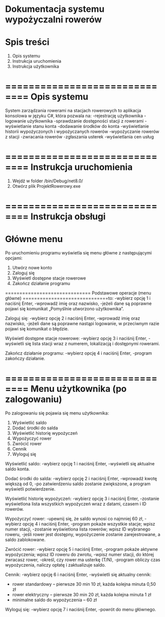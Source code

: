Dokumentacja systemu wypożyczalni rowerów
==============================
Spis treści
==============================
1. Opis systemu
2. Instrukcja uruchomienia
3. Instrukcja użytkownika


==============================
Opis systemu
==============================
System zarządzania rowerami na stacjach rowerowych to aplikacja konsolowa w języku C#, która pozwala na:
-rejestrację użytkownika
-logowanie użytkownika
-sprawdzanie dostępności stacji z rowerami
-wyświetlanie stanu konta
-dodawanie środków do konta
-wyświetlanie historii wypożyczonych i wypożyczanych rowerów
-wypożyczanie rowerów z stacji
-zwracania rowerów
-zgłaszania usterek
-wyświetlania cen usług


==============================
Instrukcja uruchomienia
==============================
1. Wejdź w folder /bin/Debug/net8.0/
2. Otwórz plik ProjektRowerowy.exe

==============================
Instrukcja obsługi
==============================
Główne menu
==============================
Po uruchomieniu programu wyświetla się menu główne z następującymi opcjami:
1. Utwórz nowe konto
2. Zaloguj się
3. Wyświetl dostępne stacje rowerowe
4. Zakończ działanie programu


==============================
Podstawowe operacje (menu główne)
==============================to:
-wybierz opcję 1 i naciśnij Enter,
-wprowadź imię oraz nazwisko,
-jeżeli dane są poprawne pojawi się komunikat „Pomyślnie utworzono użytkownika”.

Zaloguj się:
-wybierz opcję 2 i naciśnij Enter,
-wprowadź imię oraz nazwisko,
-jeżeli dane są poprawne nastąpi logowanie, w przeciwnym razie pojawi się komunikat o błędzie.

Wyświetl dostępne stacje rowerowe:
-wybierz opcję 3 i naciśnij Enter,
-wyświetli się lista stacji wraz z numerem, lokalizacją i dostępnymi rowerami.

Zakończ działanie programu:
-wybierz opcję 4 i naciśnij Enter,
-program zakończy działanie.


==============================
Menu użytkownika (po zalogowaniu)
==============================
Po zalogowaniu się pojawia się menu użytkownika:
1. Wyświetlić saldo
2. Dodać środki do salda
3. Wyświetlić historię wypożyczeń
4. Wypożyczyć rower
5. Zwrócić rower
6. Cennik
7. Wyloguj się

Wyświetlić saldo:
-wybierz opcję 1 i naciśnij Enter,
-wyświetli się aktualne saldo konta.

Dodać środki do salda:
-wybierz opcję 2 i naciśnij Enter,
-wprowadź kwotę większą od 0,
-po zatwierdzeniu saldo zostanie zwiększone, a program wyświetli potwierdzenie.

Wyświetlić historię wypożyczeń:
-wybierz opcję 3 i naciśnij Enter,
-zostanie wyświetlona lista wszystkich wypożyczeń wraz z datami, czasem i ID rowerów.

Wypożyczyć rower:
-upewnij się, że saldo wynosi co najmniej 60 zł,
-wybierz opcję 4 i naciśnij Enter,
-program pokaże wszystkie stacje; wpisz numer stacji,
-zostanie wyświetlona lista rowerów; wpisz ID wybranego roweru,
-jeśli rower jest dostępny, wypożyczenie zostanie zarejestrowane, a saldo zablokowane.

Zwrócić rower:
-wybierz opcję 5 i naciśnij Enter,
-program pokaże aktywne wypożyczenia; wpisz ID roweru do zwrotu,
-wpisz numer stacji, do której zwracasz rower,
-określ, czy rower ma usterkę (T/N),
-program obliczy czas wypożyczenia, naliczy opłatę i zaktualizuje saldo.

Cennik:
-wybierz opcję 6 i naciśnij Enter,
-wyświetli się aktualny cennik:
  * rower standardowy – pierwsze 30 min 10 zł, każda kolejna minuta 0,50 zł
  * rower elektryczny – pierwsze 30 min 20 zł, każda kolejna minuta 1 zł
  * minimalne saldo do wypożyczenia – 60 zł

Wyloguj się:
-wybierz opcję 7 i naciśnij Enter,
-powrót do menu głównego.

